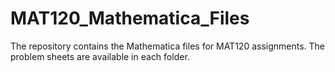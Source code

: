# MAT120_Mathematica_Files
The repository contains the Mathematica files for MAT120 assignments. The problem sheets are available in each folder. 

